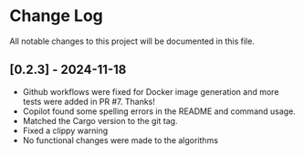 # Change Log
All notable changes to this project will be documented in this file.

## [0.2.3] - 2024-11-18
* Github workflows were fixed for Docker image generation and more tests were added in PR #7. Thanks!
* Copilot found some spelling errors in the README and command usage.
* Matched the Cargo version to the git tag.
* Fixed a clippy warning
* No functional changes were made to the algorithms

